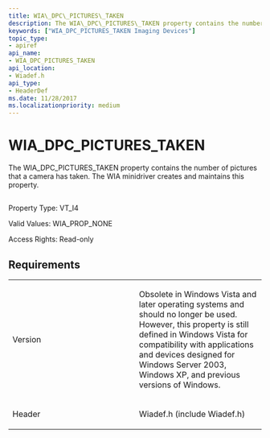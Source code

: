 ```yaml
---
title: WIA\_DPC\_PICTURES\_TAKEN
description: The WIA\_DPC\_PICTURES\_TAKEN property contains the number of pictures that a camera has taken. The WIA minidriver creates and maintains this property.
keywords: ["WIA_DPC_PICTURES_TAKEN Imaging Devices"]
topic_type:
- apiref
api_name:
- WIA_DPC_PICTURES_TAKEN
api_location:
- Wiadef.h
api_type:
- HeaderDef
ms.date: 11/28/2017
ms.localizationpriority: medium
---
```


# WIA\_DPC\_PICTURES\_TAKEN


The WIA\_DPC\_PICTURES\_TAKEN property contains the number of pictures that a camera has taken. The WIA minidriver creates and maintains this property.

## <span id="ddk_wia_dpc_pictures_taken_si"></span><span id="DDK_WIA_DPC_PICTURES_TAKEN_SI"></span>


Property Type: VT\_I4

Valid Values: WIA\_PROP\_NONE

Access Rights: Read-only

## Requirements

<table>
<colgroup>
<col width="50%" />
<col width="50%" />
</colgroup>
<tbody>
<tr class="odd">
<td><p>Version</p></td>
<td><p>Obsolete in Windows Vista and later operating systems and should no longer be used. However, this property is still defined in Windows Vista for compatibility with applications and devices designed for Windows Server 2003, Windows XP, and previous versions of Windows.</p></td>
</tr>
<tr class="even">
<td><p>Header</p></td>
<td>Wiadef.h (include Wiadef.h)</td>
</tr>
</tbody>
</table>

 

 





